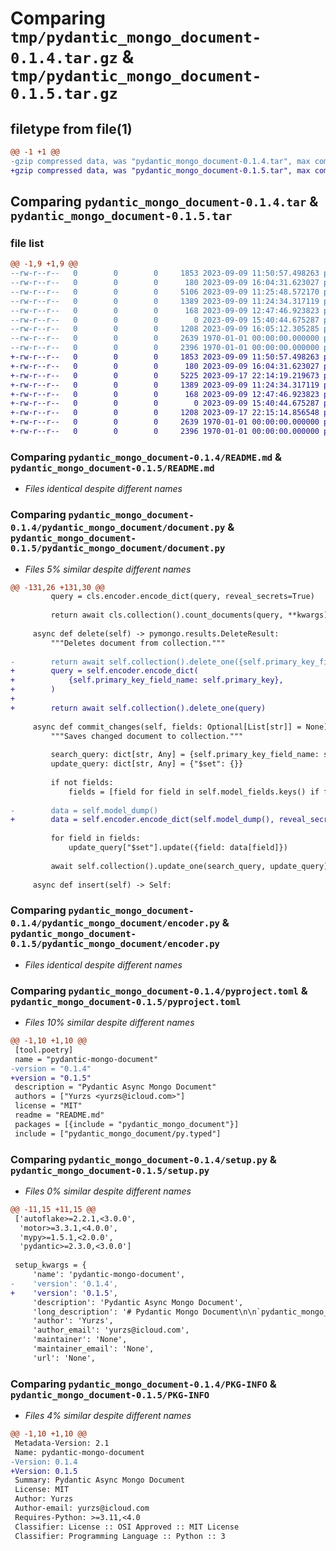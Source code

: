 # Comparing `tmp/pydantic_mongo_document-0.1.4.tar.gz` & `tmp/pydantic_mongo_document-0.1.5.tar.gz`

## filetype from file(1)

```diff
@@ -1 +1 @@
-gzip compressed data, was "pydantic_mongo_document-0.1.4.tar", max compression
+gzip compressed data, was "pydantic_mongo_document-0.1.5.tar", max compression
```

## Comparing `pydantic_mongo_document-0.1.4.tar` & `pydantic_mongo_document-0.1.5.tar`

### file list

```diff
@@ -1,9 +1,9 @@
--rw-r--r--   0        0        0     1853 2023-09-09 11:50:57.498263 pydantic_mongo_document-0.1.4/README.md
--rw-r--r--   0        0        0      180 2023-09-09 16:04:31.623027 pydantic_mongo_document-0.1.4/pydantic_mongo_document/__init__.py
--rw-r--r--   0        0        0     5106 2023-09-09 11:25:48.572170 pydantic_mongo_document-0.1.4/pydantic_mongo_document/document.py
--rw-r--r--   0        0        0     1389 2023-09-09 11:24:34.317119 pydantic_mongo_document-0.1.4/pydantic_mongo_document/encoder.py
--rw-r--r--   0        0        0      168 2023-09-09 12:47:46.923823 pydantic_mongo_document-0.1.4/pydantic_mongo_document/exceptions.py
--rw-r--r--   0        0        0        0 2023-09-09 15:40:44.675287 pydantic_mongo_document-0.1.4/pydantic_mongo_document/py.typed
--rw-r--r--   0        0        0     1208 2023-09-09 16:05:12.305285 pydantic_mongo_document-0.1.4/pyproject.toml
--rw-r--r--   0        0        0     2639 1970-01-01 00:00:00.000000 pydantic_mongo_document-0.1.4/setup.py
--rw-r--r--   0        0        0     2396 1970-01-01 00:00:00.000000 pydantic_mongo_document-0.1.4/PKG-INFO
+-rw-r--r--   0        0        0     1853 2023-09-09 11:50:57.498263 pydantic_mongo_document-0.1.5/README.md
+-rw-r--r--   0        0        0      180 2023-09-09 16:04:31.623027 pydantic_mongo_document-0.1.5/pydantic_mongo_document/__init__.py
+-rw-r--r--   0        0        0     5225 2023-09-17 22:14:19.219673 pydantic_mongo_document-0.1.5/pydantic_mongo_document/document.py
+-rw-r--r--   0        0        0     1389 2023-09-09 11:24:34.317119 pydantic_mongo_document-0.1.5/pydantic_mongo_document/encoder.py
+-rw-r--r--   0        0        0      168 2023-09-09 12:47:46.923823 pydantic_mongo_document-0.1.5/pydantic_mongo_document/exceptions.py
+-rw-r--r--   0        0        0        0 2023-09-09 15:40:44.675287 pydantic_mongo_document-0.1.5/pydantic_mongo_document/py.typed
+-rw-r--r--   0        0        0     1208 2023-09-17 22:15:14.856548 pydantic_mongo_document-0.1.5/pyproject.toml
+-rw-r--r--   0        0        0     2639 1970-01-01 00:00:00.000000 pydantic_mongo_document-0.1.5/setup.py
+-rw-r--r--   0        0        0     2396 1970-01-01 00:00:00.000000 pydantic_mongo_document-0.1.5/PKG-INFO
```

### Comparing `pydantic_mongo_document-0.1.4/README.md` & `pydantic_mongo_document-0.1.5/README.md`

 * *Files identical despite different names*

### Comparing `pydantic_mongo_document-0.1.4/pydantic_mongo_document/document.py` & `pydantic_mongo_document-0.1.5/pydantic_mongo_document/document.py`

 * *Files 5% similar despite different names*

```diff
@@ -131,26 +131,30 @@
         query = cls.encoder.encode_dict(query, reveal_secrets=True)
 
         return await cls.collection().count_documents(query, **kwargs)
 
     async def delete(self) -> pymongo.results.DeleteResult:
         """Deletes document from collection."""
 
-        return await self.collection().delete_one({self.primary_key_field_name: self.primary_key})
+        query = self.encoder.encode_dict(
+            {self.primary_key_field_name: self.primary_key},
+        )
+
+        return await self.collection().delete_one(query)
 
     async def commit_changes(self, fields: Optional[List[str]] = None) -> None:
         """Saves changed document to collection."""
 
         search_query: dict[str, Any] = {self.primary_key_field_name: self.primary_key}
         update_query: dict[str, Any] = {"$set": {}}
 
         if not fields:
             fields = [field for field in self.model_fields.keys() if field != self.__primary_key__]
 
-        data = self.model_dump()
+        data = self.encoder.encode_dict(self.model_dump(), reveal_secrets=True)
 
         for field in fields:
             update_query["$set"].update({field: data[field]})
 
         await self.collection().update_one(search_query, update_query)
 
     async def insert(self) -> Self:
```

### Comparing `pydantic_mongo_document-0.1.4/pydantic_mongo_document/encoder.py` & `pydantic_mongo_document-0.1.5/pydantic_mongo_document/encoder.py`

 * *Files identical despite different names*

### Comparing `pydantic_mongo_document-0.1.4/pyproject.toml` & `pydantic_mongo_document-0.1.5/pyproject.toml`

 * *Files 10% similar despite different names*

```diff
@@ -1,10 +1,10 @@
 [tool.poetry]
 name = "pydantic-mongo-document"
-version = "0.1.4"
+version = "0.1.5"
 description = "Pydantic Async Mongo Document"
 authors = ["Yurzs <yurzs@icloud.com>"]
 license = "MIT"
 readme = "README.md"
 packages = [{include = "pydantic_mongo_document"}]
 include = ["pydantic_mongo_document/py.typed"]
```

### Comparing `pydantic_mongo_document-0.1.4/setup.py` & `pydantic_mongo_document-0.1.5/setup.py`

 * *Files 0% similar despite different names*

```diff
@@ -11,15 +11,15 @@
 ['autoflake>=2.2.1,<3.0.0',
  'motor>=3.3.1,<4.0.0',
  'mypy>=1.5.1,<2.0.0',
  'pydantic>=2.3.0,<3.0.0']
 
 setup_kwargs = {
     'name': 'pydantic-mongo-document',
-    'version': '0.1.4',
+    'version': '0.1.5',
     'description': 'Pydantic Async Mongo Document',
     'long_description': '# Pydantic Mongo Document\n\n`pydantic_mongo_document` is a Python library that provides a base class for creating MongoDB documents using Pydantic models.\n\n## Installation\n\nInstall the package using [pip](https://pip.pypa.io/en/stable/) or [poetry](https://python-poetry.org).\n\n### Using pip\n```bash\npip install pydantic_mongo_document\n```\n\n### Using poetry\n```bash\npoetry add pydantic_mongo_document\n```\n\nUsage\nTo use pydantic_mongo_document, you need to create a Pydantic model that represents your MongoDB document and inherit from the MongoDocument class provided by the library. Here\'s an example:\n\n```python3\nfrom pydantic_mongo_document import Document\n\nclass User(Document):\n    __collection__ = "users"\n    __database__ = "production"\n\n    name: str\n    email: str\n\n```\n\nIn this example, we define a User Pydantic Document model with two fields (name and email) and  \nspecifies the MongoDB collection name (users) and database name (production) using the `__collection__` and `__database__` class attributes.\n\n```python3\nfrom pydantic_mongo_document import Document\n\n# Set the MongoDB URI\nDocument.set_mongo_uri("mongodb://localhost:27017")\n\n\nclass User(Document):\n    __collection__ = "users"\n    __database__ = "production"\n\n    name: str\n    email: str\n\n\nasync def create_user():\n    user = User(name="John", email="john@example.com")\n\n    await user.insert()\n\n    user = await User.one(add_query={"name": "John"})\n    print(user) # User(id=ObjectId("64fc59cf6410868c9a40644b"), name="John", email="john@example")\n```\n\nIn this example, we created new User in database. We then used the `User.one` method to retrieve the user from the database.\n\n## Contributing\nPull requests are welcome. For major changes, please open an issue first to discuss what you would like to change.\n\nPlease make sure to update tests as appropriate.\n\n## License\nMIT\n',
     'author': 'Yurzs',
     'author_email': 'yurzs@icloud.com',
     'maintainer': 'None',
     'maintainer_email': 'None',
     'url': 'None',
```

### Comparing `pydantic_mongo_document-0.1.4/PKG-INFO` & `pydantic_mongo_document-0.1.5/PKG-INFO`

 * *Files 4% similar despite different names*

```diff
@@ -1,10 +1,10 @@
 Metadata-Version: 2.1
 Name: pydantic-mongo-document
-Version: 0.1.4
+Version: 0.1.5
 Summary: Pydantic Async Mongo Document
 License: MIT
 Author: Yurzs
 Author-email: yurzs@icloud.com
 Requires-Python: >=3.11,<4.0
 Classifier: License :: OSI Approved :: MIT License
 Classifier: Programming Language :: Python :: 3
```

